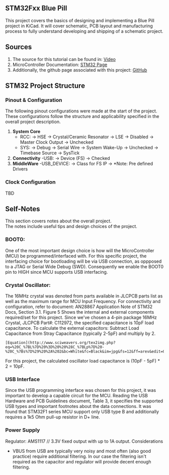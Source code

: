 ## STM32Fxx Blue Pill

This project covers the basics of designing and implementing a Blue Pill project in KiCad. 
It will cover schematic, PCB layout and manufacturing process to fully understand developing and shipping of a 
schematic project.

## Sources

1. The source for this tutorial can be found in: [Video](https://www.youtube.com/watch?v=aVUqaB0IMh4&t=274s)
2. MicroController Documentation: [STM32 Page](https://www.st.com/en/microcontrollers-microprocessors/stm32f103t6.html#documentation)
3. Additionally, the github page associated with this project: [GitHub](https://github.com/Jzuni97/STM32-Blue-Pill)

## STM32 Project Structure

### Pinout & Configuration

The following pinout configurations were made at the start of the project. These configurations follow
the structure and applicability specified in the overall project description.

1. **System Core**
	- RCC: 
		-> HSE -> Crystal/Ceramic Resonator
		-> LSE -> Disabled
		-> Master Clock Output -> Unchecked
	- SYS: 
		-> Debug -> Serial Wire
		-> System Wake-Up -> Unchecked
		-> Timebase Source -> SysTick
2. **Connectivity**
	-USB:
		-> Device (FS) -> Checked
3. **MiddleWare**
	-USB_DEVICE:
		-> Class for FS IP -> *Note: Pre defined Drivers

### Clock Configuration

TBD

## Self-Notes

This section covers notes about the overall project.  
The notes include useful tips and design choices of the project. 

### BOOT0: 

One of the most important design choice is how will the MicroController (MCU) be programmed/interfaced with.
For this specific project, the interfacing choice for bootloading will be via USB connection, as oppposed to a JTAG or Serial Wide Debug (SWD). 
Consequently we enable the BOOT0 pin to HIGH since MCU supports USB interfacing. 

### Crystal Oscillator:

The 16MHz crystal was denoted from parts available in JLCPCB parts list as well as the maximum range for
MCU Input Frequency. For connectivity and configuration, refer to document: AN28867 Application Note of STM32 Docs, Section 3.1.
Figure 5 Shows the internal and external components required/set for this project. Since we've chosen a 4-pin package 16MHz Crystal, JLCPCB Part#: C112972, 
the specified capacitance is 10pF load capacitance. To calculate the external capacitors:
	Subtract Load Capacitance from Stray Capacitance (typically 2-5pF) and multiply by 2.  
	
	[Equation](http://www.sciweavers.org/tex2img.php?eq=%20C_%7BL%7D%20%3D%20%20%28C_%7BLp%7D%20-%20C_%7Bs%7D%29%20%2A%202&bc=White&fc=Black&im=jpg&fs=12&ff=arev&edit=0)

For this project, the calculated oscillator load capacitance is (10pF - 5pF) * 2 = 10pF.

### USB Interface

Since the USB programming interface was chosen for this project, it was important to develop a capable circuit 
for the MCU. Reading the USB Hardware and PCB Guidelines document, Table 3, it specifies the supported USB types
and important footnotes about the data connections. It was found that STM32F1 series MCU support only USB type B 
and additionally requires a 1k5 Ohm pull-up resistor in D+ line.

### Power Supply

Regulator: AMS1117 // 3.3V fixed output with up to 1A output.
Considerations
 - VBUS from USB are typically very noisy and most often (also good practice) require additional filtering.
In our case the filtering isn't required as the capacitor and regulator will provide decent enough filtering.
